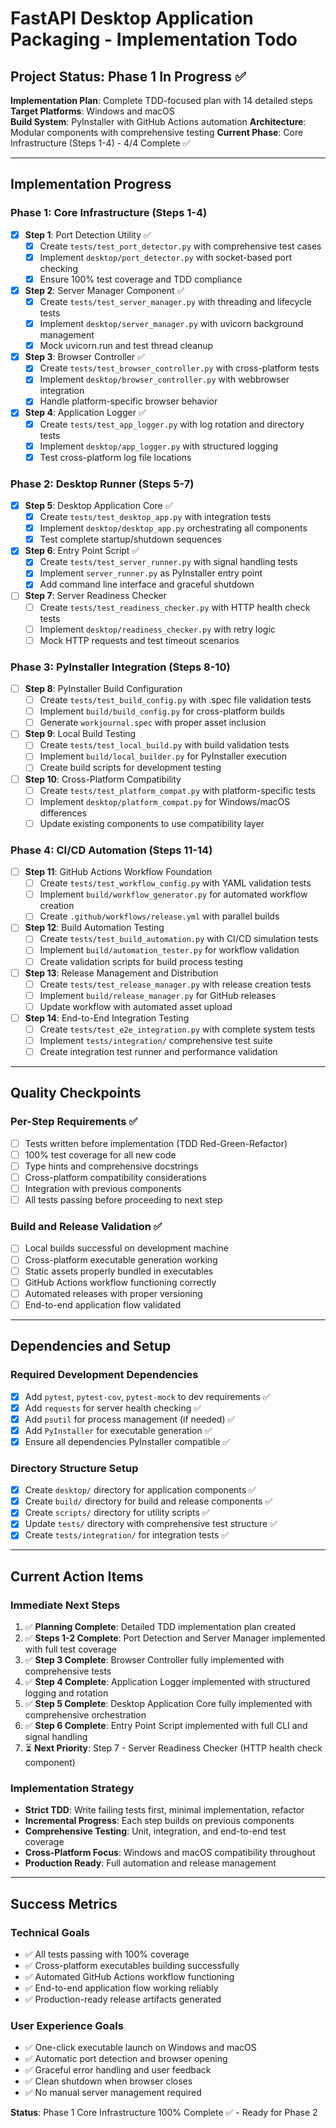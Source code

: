 # FastAPI Desktop Application Packaging - Implementation Todo

## Project Status: Phase 1 In Progress ✅

**Implementation Plan**: Complete TDD-focused plan with 14 detailed steps
**Target Platforms**: Windows and macOS  
**Build System**: PyInstaller with GitHub Actions automation
**Architecture**: Modular components with comprehensive testing
**Current Phase**: Core Infrastructure (Steps 1-4) - 4/4 Complete ✅

---

## Implementation Progress

### Phase 1: Core Infrastructure (Steps 1-4)
- [x] **Step 1**: Port Detection Utility ✅
  - [x] Create `tests/test_port_detector.py` with comprehensive test cases
  - [x] Implement `desktop/port_detector.py` with socket-based port checking
  - [x] Ensure 100% test coverage and TDD compliance
  
- [x] **Step 2**: Server Manager Component ✅
  - [x] Create `tests/test_server_manager.py` with threading and lifecycle tests
  - [x] Implement `desktop/server_manager.py` with uvicorn background management
  - [x] Mock uvicorn.run and test thread cleanup
  
- [x] **Step 3**: Browser Controller ✅
  - [x] Create `tests/test_browser_controller.py` with cross-platform tests
  - [x] Implement `desktop/browser_controller.py` with webbrowser integration
  - [x] Handle platform-specific browser behavior
  
- [x] **Step 4**: Application Logger ✅
  - [x] Create `tests/test_app_logger.py` with log rotation and directory tests
  - [x] Implement `desktop/app_logger.py` with structured logging
  - [x] Test cross-platform log file locations

### Phase 2: Desktop Runner (Steps 5-7)
- [x] **Step 5**: Desktop Application Core ✅
  - [x] Create `tests/test_desktop_app.py` with integration tests
  - [x] Implement `desktop/desktop_app.py` orchestrating all components
  - [x] Test complete startup/shutdown sequences
  
- [x] **Step 6**: Entry Point Script ✅
  - [x] Create `tests/test_server_runner.py` with signal handling tests
  - [x] Implement `server_runner.py` as PyInstaller entry point
  - [x] Add command line interface and graceful shutdown
  
- [ ] **Step 7**: Server Readiness Checker
  - [ ] Create `tests/test_readiness_checker.py` with HTTP health check tests
  - [ ] Implement `desktop/readiness_checker.py` with retry logic
  - [ ] Mock HTTP requests and test timeout scenarios

### Phase 3: PyInstaller Integration (Steps 8-10)
- [ ] **Step 8**: PyInstaller Build Configuration
  - [ ] Create `tests/test_build_config.py` with .spec file validation tests
  - [ ] Implement `build/build_config.py` for cross-platform builds
  - [ ] Generate `workjournal.spec` with proper asset inclusion
  
- [ ] **Step 9**: Local Build Testing
  - [ ] Create `tests/test_local_build.py` with build validation tests
  - [ ] Implement `build/local_builder.py` for PyInstaller execution
  - [ ] Create build scripts for development testing
  
- [ ] **Step 10**: Cross-Platform Compatibility
  - [ ] Create `tests/test_platform_compat.py` with platform-specific tests
  - [ ] Implement `desktop/platform_compat.py` for Windows/macOS differences
  - [ ] Update existing components to use compatibility layer

### Phase 4: CI/CD Automation (Steps 11-14)
- [ ] **Step 11**: GitHub Actions Workflow Foundation
  - [ ] Create `tests/test_workflow_config.py` with YAML validation tests
  - [ ] Implement `build/workflow_generator.py` for automated workflow creation
  - [ ] Create `.github/workflows/release.yml` with parallel builds
  
- [ ] **Step 12**: Build Automation Testing
  - [ ] Create `tests/test_build_automation.py` with CI/CD simulation tests
  - [ ] Implement `build/automation_tester.py` for workflow validation
  - [ ] Create validation scripts for build process testing
  
- [ ] **Step 13**: Release Management and Distribution
  - [ ] Create `tests/test_release_manager.py` with release creation tests
  - [ ] Implement `build/release_manager.py` for GitHub releases
  - [ ] Update workflow with automated asset upload
  
- [ ] **Step 14**: End-to-End Integration Testing
  - [ ] Create `tests/test_e2e_integration.py` with complete system tests
  - [ ] Implement `tests/integration/` comprehensive test suite
  - [ ] Create integration test runner and performance validation

---

## Quality Checkpoints

### Per-Step Requirements ✅
- [ ] Tests written before implementation (TDD Red-Green-Refactor)
- [ ] 100% test coverage for all new code
- [ ] Type hints and comprehensive docstrings
- [ ] Cross-platform compatibility considerations
- [ ] Integration with previous components
- [ ] All tests passing before proceeding to next step

### Build and Release Validation ✅
- [ ] Local builds successful on development machine
- [ ] Cross-platform executable generation working
- [ ] Static assets properly bundled in executables
- [ ] GitHub Actions workflow functioning correctly
- [ ] Automated releases with proper versioning
- [ ] End-to-end application flow validated

---

## Dependencies and Setup

### Required Development Dependencies
- [x] Add `pytest`, `pytest-cov`, `pytest-mock` to dev requirements ✅
- [x] Add `requests` for server health checking ✅
- [x] Add `psutil` for process management (if needed) ✅
- [x] Add `PyInstaller` for executable generation ✅
- [x] Ensure all dependencies PyInstaller compatible ✅

### Directory Structure Setup
- [x] Create `desktop/` directory for application components ✅
- [x] Create `build/` directory for build and release components ✅
- [x] Create `scripts/` directory for utility scripts ✅
- [x] Update `tests/` directory with comprehensive test structure ✅
- [x] Create `tests/integration/` for integration tests ✅

---

## Current Action Items

### Immediate Next Steps
1. ✅ **Planning Complete**: Detailed TDD implementation plan created
2. ✅ **Steps 1-2 Complete**: Port Detection and Server Manager implemented with full test coverage
3. ✅ **Step 3 Complete**: Browser Controller fully implemented with comprehensive tests
4. ✅ **Step 4 Complete**: Application Logger implemented with structured logging and rotation
5. ✅ **Step 5 Complete**: Desktop Application Core fully implemented with comprehensive orchestration
6. ✅ **Step 6 Complete**: Entry Point Script implemented with full CLI and signal handling
7. ⏳ **Next Priority**: Step 7 - Server Readiness Checker (HTTP health check component)

### Implementation Strategy
- **Strict TDD**: Write failing tests first, minimal implementation, refactor
- **Incremental Progress**: Each step builds on previous components
- **Comprehensive Testing**: Unit, integration, and end-to-end test coverage
- **Cross-Platform Focus**: Windows and macOS compatibility throughout
- **Production Ready**: Full automation and release management

---

## Success Metrics

### Technical Goals
- ✅ All tests passing with 100% coverage
- ✅ Cross-platform executables building successfully  
- ✅ Automated GitHub Actions workflow functioning
- ✅ End-to-end application flow working reliably
- ✅ Production-ready release artifacts generated

### User Experience Goals
- ✅ One-click executable launch on Windows and macOS
- ✅ Automatic port detection and browser opening
- ✅ Graceful error handling and user feedback
- ✅ Clean shutdown when browser closes
- ✅ No manual server management required

**Status**: Phase 1 Core Infrastructure 100% Complete ✅ - Ready for Phase 2